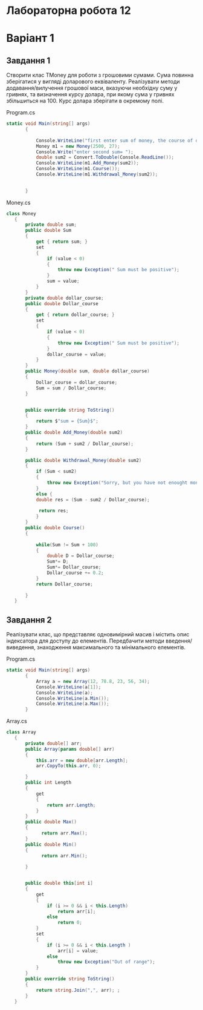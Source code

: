 # Лабораторна робота 12
 # Варіант 1
 ## Завдання 1
 Створити клас TMoney для роботи з грошовими сумами. Сума повинна зберігатися у вигляді доларового еквіваленту. Реалізувати методи додавання/вилучення грошової маси, вказуючи необхідну суму у гривнях, та визначення курсу долара, при якому сума у гривнях збільшиться на 100. Курс долара зберігати в окремому полі. 

 Program.cs
 ```cs
 static void Main(string[] args)
        {
            
            Console.WriteLine("first enter sum of money, the course of dollar");
            Money m1 = new Money(2500, 27);
            Console.Write("enter second sum= ");
            double sum2 = Convert.ToDouble(Console.ReadLine());
            Console.WriteLine(m1.Add_Money(sum2));
            Console.WriteLine(m1.Course());
            Console.WriteLine(m1.Withdrawal_Money(sum2));
            

        }
 ```
 Money.cs
 
 ```cs
 class Money
    {
        private double sum;
        public double Sum
        {
            get { return sum; }
            set
            {
                if (value < 0)
                {
                    throw new Exception(" Sum must be positive");
                }
                sum = value;
            }
        }
        private double dollar_course;
        public double Dollar_course
        {
            get { return dollar_course; }
            set
            {
                if (value < 0)
                {
                    throw new Exception(" Sum must be positive");
                }
                dollar_course = value;
            }
        }
        public Money(double sum, double dollar_course)
        {
            Dollar_course = dollar_course;
            Sum = sum / Dollar_course;
        }


        public override string ToString()
        {
            return $"sum = {Sum}$";
        }
        public double Add_Money(double sum2)
        {
            return (Sum + sum2 / Dollar_course);
        }

        public double Withdrawal_Money(double sum2)
        {
            if (Sum < sum2)
            {
                throw new Exception("Sorry, but you have not enought money ");
            }
            else { 
            double res = (Sum - sum2 / Dollar_course);
            
             return res;
            }
        }
        public double Course()
        {
            
            while(Sum != Sum + 100)
            {
                double D = Dollar_course;
                Sum*= D;
                Sum*= Dollar_course;
                Dollar_course += 0.2;
            }
            return Dollar_course;
           
        }
    }
 ```
 ## Завдання 2
 Реалізувати клас, що представляє одновимірний масив і містить опис індексатора для доступу до елементів. Передбачити методи введення/виведення, знаходження максимального та мінімального елементів.

Program.cs
 ```cs
 static void Main(string[] args)
        {
            Array a = new Array(12, 78.8, 23, 56, 34);
            Console.WriteLine(a[1]);
            Console.WriteLine(a);
            Console.WriteLine(a.Min());
            Console.WriteLine(a.Max());
        }
 ```
 Array.cs
 ```cs
 class Array
    {
        private double[] arr;
        public Array(params double[] arr)
        {
            this.arr = new double[arr.Length];
            arr.CopyTo(this.arr, 0);

        }
        public int Length
        {
            get
            {
                return arr.Length;
            }
        }
        public double Max()
        {
              return arr.Max();
        }
        public double Min()
        {
              return arr.Min();
            
        }


        public double this[int i]
        {
            get
            {
                if (i >= 0 && i < this.Length)
                    return arr[i];
                else
                    return 0;
            }
            set
            {
                if (i >= 0 && i < this.Length )
                    arr[i] = value;
                else
                    throw new Exception("Out of range");
            }
        }
        public override string ToString()
        {
            return string.Join(",", arr); ;
        }
    }


 ```